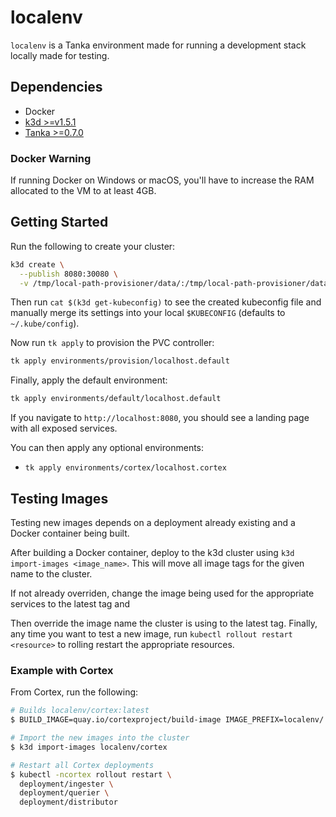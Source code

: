 # localenv

`localenv` is a Tanka environment made for running a development stack locally
made for testing.

## Dependencies

- Docker
- [k3d >=v1.5.1](https://github.com/rancher/k3d)
- [Tanka >=0.7.0](https://github.com/grafana/tanka)

### Docker Warning

If running Docker on Windows or macOS, you'll have to increase the RAM allocated
to the VM to at least 4GB.

## Getting Started

Run the following to create your cluster:

```bash
k3d create \
  --publish 8080:30080 \
  -v /tmp/local-path-provisioner/data/:/tmp/local-path-provisioner/data/
```

Then run `cat $(k3d get-kubeconfig)` to see the created kubeconfig file and
manually merge its settings into your local `$KUBECONFIG` (defaults to
`~/.kube/config`).

Now run `tk apply` to provision the PVC controller:

```bash
tk apply environments/provision/localhost.default
```

Finally, apply the default environment:

```bash
tk apply environments/default/localhost.default
```

If you navigate to `http://localhost:8080`, you should see a landing page with
all exposed services.

You can then apply any optional environments:

- `tk apply environments/cortex/localhost.cortex`

## Testing Images

Testing new images depends on a deployment already existing and a Docker
container being built.

After building a Docker container, deploy to the k3d cluster using
`k3d import-images <image_name>`. This will move all image tags for the given
name to the cluster.

If not already overriden, change the image being used for the appropriate
services to the latest tag and

Then override the image name the cluster is using to the latest tag. Finally,
any time you want to test a new image, run `kubectl rollout restart <resource>`
to rolling restart the appropriate resources.

### Example with Cortex

From Cortex, run the following:

```bash
# Builds localenv/cortex:latest
$ BUILD_IMAGE=quay.io/cortexproject/build-image IMAGE_PREFIX=localenv/ make all

# Import the new images into the cluster
$ k3d import-images localenv/cortex

# Restart all Cortex deployments
$ kubectl -ncortex rollout restart \
  deployment/ingester \
  deployment/querier \
  deployment/distributor
```
